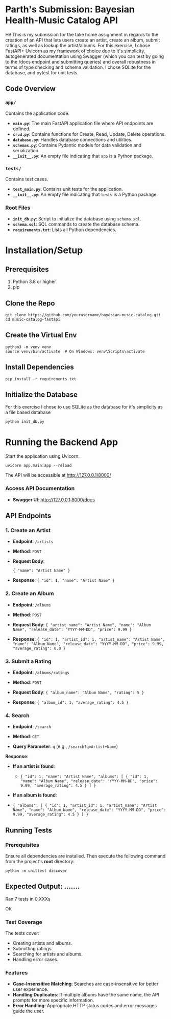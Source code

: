 # Parth's Submission: Bayesian Health-Music Catalog API

Hi! This is my submission for the take home assignment in regards to the creation of an API that lets users create an artist, create an album, submit ratings, as well as lookup the artist/albums. For this exercise, I chose FastAPI+ Uvicorn as my framework of choice due to it's simplicity, autogenerated documentation using Swagger (which you can test by going to the /docs endpoint and submitting queries) and overall robustness in terms of type checking and schema validation. I chose SQLite for the database, and pytest for unit tests. 

## Code Overview

### `app/`

Contains the application code.

-   **`main.py`**: The main FastAPI application file where API endpoints are defined.
-   **`crud.py`**: Contains functions for Create, Read, Update, Delete operations.
-   **`database.py`**: Handles database connections and utilities.
-   **`schemas.py`**: Contains Pydantic models for data validation and serialization.
-   **`__init__.py`**: An empty file indicating that `app` is a Python package.

### `tests/`

Contains test cases.

-   **`test_main.py`**: Contains unit tests for the application.
-   **`__init__.py`**: An empty file indicating that `tests` is a Python package.

### Root Files

-   **`init_db.py`**: Script to initialize the database using `schema.sql`.
-   **`schema.sql`**: SQL commands to create the database schema.
-   **`requirements.txt`**: Lists all Python dependencies.

# Installation/Setup

## Prerequisites

1. Python 3.8 or higher
2. pip 

## Clone the Repo

    git clone https://github.com/yourusername/bayesian-music-catalog.git
    cd music-catalog-fastapi


## Create the Virtual Env

    python3 -m venv venv
    source venv/bin/activate  # On Windows: venv\Scripts\activate


## Install Dependencies

    pip install -r requirements.txt


## Initialize the Database

For this exercise I chose to use SQLite as the database for it's simplicity as a file based database

    python init_db.py



# Running the Backend App

Start the application using Uvicorn:

    uvicorn app.main:app --reload


The API will be accessible at http://127.0.0.1/8000/
### Access API Documentation

-   **Swagger UI**: http://127.0.0.1:8000/docs

## API Endpoints

### 1. Create an Artist

-   **Endpoint**: `/artists`
    
-   **Method**: `POST`
    
-   **Request Body**:

    `{
      "name": "Artist Name"
    }`
- **Response**:
`{
  "id": 1,
  "name": "Artist Name"
}`

### 2. Create an Album

-   **Endpoint**: `/albums`
    
-   **Method**: `POST`
    
-   **Request Body**:
`{
  "artist_name": "Artist Name",
  "name": "Album Name",
  "release_date": "YYYY-MM-DD",
  "price": 9.99
}`
- **Response**:
`{
  "id": 1,
  "artist_id": 1,
  "artist_name": "Artist Name",
  "name": "Album Name",
  "release_date": "YYYY-MM-DD",
  "price": 9.99,
  "average_rating": 0.0
}
`
### 3. Submit a Rating

-   **Endpoint**: `/albums/ratings`
    
-   **Method**: `POST`
    
-   **Request Body**:
`{
  "album_name": "Album Name",
  "rating": 5
}
`
- **Response**:
`{
  "album_id": 1,
  "average_rating": 4.5
}
`
### 4. Search

-   **Endpoint**: `/search`
    
-   **Method**: `GET`
    
-   **Query Parameter**: `q` (e.g., `/search?q=Artist+Name`)
    
**Response**:

-   **If an artist is found**:
	- `{
  "id": 1,
  "name": "Artist Name",
  "albums": [
    {
      "id": 1,
      "name": "Album Name",
      "release_date": "YYYY-MM-DD",
      "price": 9.99,
      "average_rating": 4.5
    }
  ]
}
`

- **If an album is found**:
- `{
  "albums": [
    {
      "id": 1,
      "artist_id": 1,
      "artist_name": "Artist Name",
      "name": "Album Name",
      "release_date": "YYYY-MM-DD",
      "price": 9.99,
      "average_rating": 4.5
    }
  ]
}
`
## Running Tests

### Prerequisites

Ensure all dependencies are installed. Then execute the following command from the project's **root** directory:

    python -m unittest discover

**Expected Output:**
.......
----------------------------------------------------------------------
Ran 7 tests in 0.XXXs

OK

### Test Coverage

The tests cover:

-   Creating artists and albums.
-   Submitting ratings.
-   Searching for artists and albums.
-   Handling error cases.

### Features

-   **Case-Insensitive Matching**: Searches are case-insensitive for better user experience.
-   **Handling Duplicates**: If multiple albums have the same name, the API prompts for more specific information.
-   **Error Handling**: Appropriate HTTP status codes and error messages guide the user.



